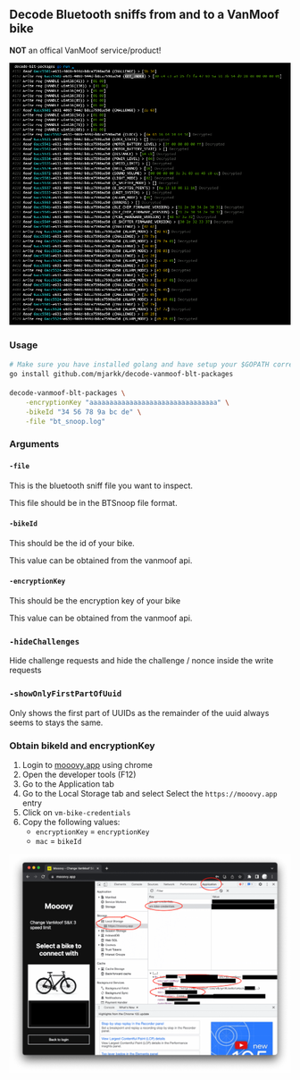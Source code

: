 ## Decode Bluetooth sniffs from and to a VanMoof bike

**NOT** an offical VanMoof service/product!

![Preview](/preview.png?raw=true "Preview")

### Usage

```sh
# Make sure you have installed golang and have setup your $GOPATH correctly
go install github.com/mjarkk/decode-vanmoof-blt-packages

decode-vanmoof-blt-packages \
    -encryptionKey "aaaaaaaaaaaaaaaaaaaaaaaaaaaaaaaa" \
    -bikeId "34 56 78 9a bc de" \
    -file "bt_snoop.log"
```

### Arguments

#### `-file`

This is the bluetooth sniff file you want to inspect.

This file should be in the BTSnoop file format.

#### `-bikeId`

This should be the id of your bike.

This value can be obtained from the vanmoof api.

#### `-encryptionKey`

This should be the encryption key of your bike

This value can be obtained from the vanmoof api.

### `-hideChallenges`

Hide challenge requests and hide the challenge / nonce inside the write requests

### `-showOnlyFirstPartOfUuid`

Only shows the first part of UUIDs as the remainder of the uuid always seems to stays the same.

### Obtain bikeId and encryptionKey

1. Login to [mooovy.app](https://mooovy.app/) using chrome
2. Open the developer tools (F12)
3. Go to the Application tab
4. Go to the Local Storage tab and select Select the `https://mooovy.app` entry
5. Click on `vm-bike-credentials`
6. Copy the following values:
   - `encryptionKey` = `encryptionKey`
   - `mac` = `bikeId`

![HowTo](/howto.png?raw=true "Chrome browser how to What to look for in chrome")
